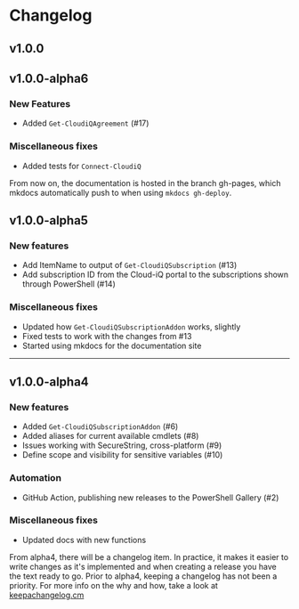 # Changelog

## v1.0.0


## v1.0.0-alpha6

### New Features
- Added `Get-CloudiQAgreement` (#17)

### Miscellaneous fixes
- Added tests for `Connect-CloudiQ`

From now on, the documentation is hosted in the branch gh-pages, which mkdocs automatically push to when using `mkdocs gh-deploy`.

## v1.0.0-alpha5

### New features
- Add ItemName to output of `Get-CloudiQSubscription` (#13)
- Add subscription ID from the Cloud-iQ portal to the subscriptions shown through PowerShell (#14)

### Miscellaneous fixes
- Updated how `Get-CloudiQSubscriptionAddon` works, slightly
- Fixed tests to work with the changes from #13
- Started using mkdocs for the documentation site

---

## v1.0.0-alpha4

### New features
- Added `Get-CloudiQSubscriptionAddon` (#6)
- Added aliases for current available cmdlets (#8)
- Issues working with SecureString, cross-platform (#9)
- Define scope and visibility for sensitive variables (#10)

### Automation
- GitHub Action, publishing new releases to the PowerShell Gallery (#2)

### Miscellaneous fixes
- Updated docs with new functions

From alpha4, there will be a changelog item. In practice, it makes it easier to write changes as it's implemented and when creating a release you have the text ready to go. Prior to alpha4, keeping a changelog has not been a priority. For more info on the why and how, take a look at [keepachangelog.cm](https://keepachangelog.com/)